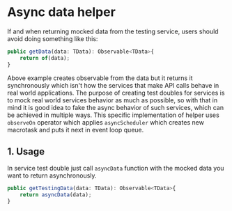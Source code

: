 # Async data helper

If and when returning mocked data from the testing service, users should avoid doing something like this:

```ts
public getData(data: TData): Observable<TData>{
	return of(data);
}
```

Above example creates observable from the data but it returns it synchronously which isn't how the services that make API calls behave in real world applications.
The purpose of creating test doubles for services is to mock real world services behavior as much as possible, so with that in mind it is good idea to fake the async behavior of such services, which can be achieved in multiple ways.
This specific implementation of helper uses `observeOn` operator which applies `asyncScheduler` which creates new macrotask and puts it next in event loop queue.

## 1. Usage

In service test double just call `asyncData` function with the mocked data you want to return asynchronously.

```ts
public getTestingData(data: TData): Observable<TData>{
	return asyncData(data);
}
```
